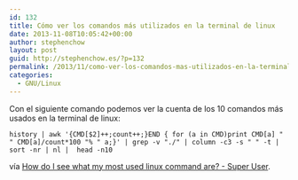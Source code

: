 ```yaml
---
id: 132
title: Cómo ver los comandos más utilizados en la terminal de linux
date: 2013-11-08T10:05:42+00:00
author: stephenchow
layout: post
guid: http://stephenchow.es/?p=132
permalink: /2013/11/como-ver-los-comandos-mas-utilizados-en-la-terminal-de-linux/
categories:
  - GNU/Linux
---
```

 

Con el siguiente comando podemos ver la cuenta de los 10 comandos más usados en la terminal de linux:
  
`history | awk '{CMD[$2]++;count++;}END { for (a in CMD)print CMD[a] " " CMD[a]/count*100 "% " a;}' | grep -v "./" | column -c3 -s " " -t | sort -nr | nl |  head -n10`

vía [How do I see what my most used linux command are? - Super User](http://superuser.com/questions/250227/how-do-i-see-what-my-most-used-linux-command-are).

<a href="http://linux.byexamples.com/archives/332/what-is-your-10-common-linux-commands/" title="Una explicación más detallada" target="_blank"></a>